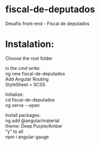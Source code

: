 # fiscal-de-deputados<br>

Desafio front-end - Fiscal de deputados<br>

# Instalation:<br>

Choose the root folder<br>

in the cmd write:<br>
ng new fiscal-de-deputados<br>
Add Angular Routing<br>
StyleSheet = SCSS<br>

Initialize:<br>
cd fiscal-de-deputados<br>
ng serve --open<br>

Install packages:<br>
ng add @angular/material<br>
theme: Deep Purple/Amber<br>
"y" to all<br>
npm i angular-gauge<br>

<!--
Day 1:
10:08 - Pause
10:26 - Resume

12:37 - Pause
18:47 - Resume


Day 2:

9:50 - Start
10:37 - Break
10:57 - Resume
13:20 - Pause

15:20 - Return
16:50 - Pause

19:46 - Return
20:25 - End


Day 3:

18:20 - Start
18:30 - End
-->
